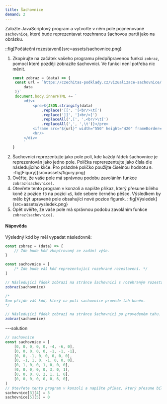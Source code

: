 ```yaml
---
title: Šachovnice
demand: 2
---
```


Založte JavaScriptový program a vytvořte v něm pole pojmenované `sachovnice`, které bude reprezentavat rozehranou šachovou partii jako na obrázku.

::fig[Počáteční rozestavení]{src=assets/sachovnice.png}

1. Zkopírujte na začátek vašeho programu předpřipravenou funkci `zobraz`, pomocí které později zobrazíte šachovnici. Ve funkci není potřeba nic měnit.
   ```js
   const zobraz = (data) => {
   	const url = `https://czechitas-podklady.cz/vizualizace-sachovnice/?s=${JSON.stringify(
   		data
   	)}`
   	document.body.innerHTML += `
   		<div>
   			<pre>${JSON.stringify(data)
   				.replace('[[', '[<br/>\t[')
   				.replace(']]', ']<br/>]')
   				.replaceAll(',[', ',<br/>\t[')
   				.replaceAll(',', ',\t')}</pre>
   			<iframe src="${url}" width="550" height="420" frameBorder="0"></iframe>
   			<hr/>
   		</div>
   		`
   }
   ```
1. Šachovnici reprezentujte jako pole polí, kde každý řádek šachovnice je reprezentován jako jedno pole. Políčka reprerezentujte jako čísla dle následujícího klíče. Pro prázdné políčko použijte číselnou hodnotu `0`.
   ::fig[Figury]{src=assets/figury.png}
1. Ověřte, že vaše pole má správnou podobu zavoláním funkce `zobraz(sachovnice)`.
1. Otevřete tento program v konzoli a napište příkaz, který přesune bílého koně z pozice `f3` na pozici `e5`, kde sebere černého pěšce. Výsledkem by mělo být upravené pole obsahující nové pozice figurek.
   ::fig[Výsledek]{src=assets/vysledek.png}
1. Opět ověřte, že vaše pole má správnou podobu zavoláním funkce `zobraz(sachovnice)`.

#### Nápověda

Výsledný kód by měl vypadat následovně:

```js
const zobraz = (data) => {
	// Zde bude kód zkopírovaný ze zadání výše.
}

const sachovnice = [
	/* Zde bude váš kód reprezentující rozehrané rozestavení. */
]

// Následující řádek zobrazí na stránce šachovnici s rozehraným rozestavení.
zobraz(sachovnice)

/*
Sem přijde váš kód, který na poli sachovnice provede tah koněm.
*/

// Následující řádek zobrazí na stránce šachovnici po provedeném tahu.
zobraz(sachovnice)
```

---solution

```js
// sachovnice
const sachovnice = [
	[0, 0, 0, 0, 0, -4, -6, 0],
	[0, 0, 0, 0, 0, -1, -1, -1],
	[0, 0, -1, 0, 0, 0, 0, 0],
	[0, -1, 1, 0, -1, 0, 0, 0],
	[0, 1, 0, 0, 1, 0, 0, 0],
	[0, 0, 0, 0, 0, 3, 0, 1],
	[0, 0, 0, 0, 2, 1, 1, 0],
	[0, 0, 0, 0, 0, 0, 6, 0],
]
// Otevřete tento program v konzoli a napište příkaz, který přesune bílého koně z pozice f3 na pozici e5, kde sebere černého pěšce. Výsledkem by mělo být upravené pole obsahující nové pozice figurek.
sachovnice[3][4] = 3
sachovnice[5][5] = 0
```
